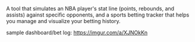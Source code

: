 A tool that simulates an NBA player's stat line (points, rebounds, and assists) against specific opponents, and a sports betting tracker that helps you manage and visualize your betting history.

sample dashboard/bet log: https://imgur.com/a/XJNOkKn


